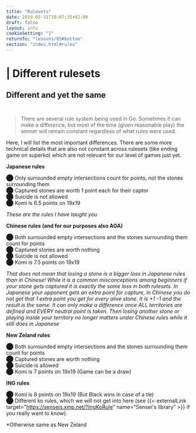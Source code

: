 ```yaml
---
title: "Rulesets"
date: 2019-03-31T10:07:35+02:00
draft: false
layout: info
cookieSetting: "1"
returnTo: "lessons/05#bottom"
section: "index.html#rules"
---
```


# | Different rulesets
## Different and yet the same <br><br>

> There are several rule system being used in Go. Sometimes it can make a difference, but most of the time (given reasonable play) the winner will remain constant regardless of what rules were used.

Here, I will list the most important differences. There are some more technical details that are also not constant across rulesets (like ending game on superko) which are not relevant for our level of games just yet.

**Japanese rules**

⬤ Only surrounded empty intersections count for points, not the stones surrounding them<br> 
⬤ Captured stones are worth 1 point each for their captor<br>
⬤ Suicide is not allowed<br>
⬤ Komi is 6.5 points on 19x19<br>

*These are the rules I have taught you*

**Chinese rules (and for our purposes also AGA)**

⬤ Both surrounded empty intersections and the stones surrounding them count for points<br> 
⬤ Captured stones are worth nothing<br>
⬤ Suicide is not allowed<br>
⬤ Komi is 7.5 points on 19x19<br>

*That does not mean that losing a stone is a bigger loss in Japanese rules than in Chinese! While it is a common misconceptions among beginners if your stone gets captured it is exactly the same loss in both rulesets. In Japanese your opponent gets an extra point for capture, in Chinese you do not get that 1 extra point you get for every alive stone. It is +1 -1 and the result is the same. It can only make a difference once ALL territories are defined and EVERY neutral point is taken. Then losing another stone or playing inside your territory no longer matters under Chinese rules while it still does in Japanese*

**New Zeland rules**

⬤ Both surrounded empty intersections and the stones surrounding them count for points<br> 
⬤ Captured stones are worth nothing<br>
⬤ Suicide is allowed<br>
⬤ Komi is 7 points on 19x19 (Game can be a draw)<br>

**ING rules**

⬤ Komi is 8 points on 19x19 (But Black wins in case of a tie)<br>
⬤ Different ko rules, which we will not get into here (see {{< externalLink target="https://senseis.xmp.net/?IngKoRule" name="Sensei's library" >}} if you really want to know).

*Otherwise same as New Zeland